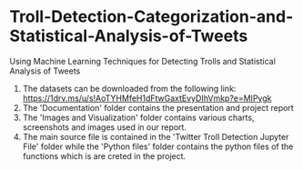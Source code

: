 # Troll-Detection-Categorization-and-Statistical-Analysis-of-Tweets
Using Machine Learning Techniques for Detecting Trolls and Statistical Analysis of Tweets
1. The datasets can be downloaded from the following link:
   https://1drv.ms/u/s!AoTYHMfeH1dFtwGaxtEvyDIhVmkp?e=MIPygk
2. The 'Documentation' folder contains the presentation and project report
3. The 'Images and Visualization' folder contains various charts, screenshots and images used in our report.
4. The main source file is contained in the 'Twitter Troll Detection Jupyter File' folder while the 'Python files' folder contains 
   the python files of the functions which is are creted in the project. 
